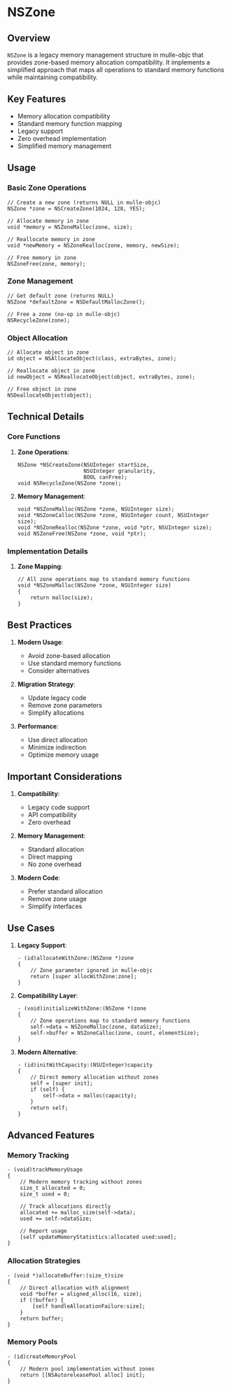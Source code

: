 # NSZone

## Overview

`NSZone` is a legacy memory management structure in mulle-objc that provides zone-based memory allocation compatibility. It implements a simplified approach that maps all operations to standard memory functions while maintaining compatibility.

## Key Features

- Memory allocation compatibility
- Standard memory function mapping
- Legacy support
- Zero overhead implementation
- Simplified memory management

## Usage

### Basic Zone Operations

```objc
// Create a new zone (returns NULL in mulle-objc)
NSZone *zone = NSCreateZone(1024, 128, YES);

// Allocate memory in zone
void *memory = NSZoneMalloc(zone, size);

// Reallocate memory in zone
void *newMemory = NSZoneRealloc(zone, memory, newSize);

// Free memory in zone
NSZoneFree(zone, memory);
```

### Zone Management

```objc
// Get default zone (returns NULL)
NSZone *defaultZone = NSDefaultMallocZone();

// Free a zone (no-op in mulle-objc)
NSRecycleZone(zone);
```

### Object Allocation

```objc
// Allocate object in zone
id object = NSAllocateObject(class, extraBytes, zone);

// Reallocate object in zone
id newObject = NSReallocateObject(object, extraBytes, zone);

// Free object in zone
NSDeallocateObject(object);
```

## Technical Details

### Core Functions

1. **Zone Operations**:
   ```objc
   NSZone *NSCreateZone(NSUInteger startSize,
                        NSUInteger granularity,
                        BOOL canFree);
   void NSRecycleZone(NSZone *zone);
   ```

2. **Memory Management**:
   ```objc
   void *NSZoneMalloc(NSZone *zone, NSUInteger size);
   void *NSZoneCalloc(NSZone *zone, NSUInteger count, NSUInteger size);
   void *NSZoneRealloc(NSZone *zone, void *ptr, NSUInteger size);
   void NSZoneFree(NSZone *zone, void *ptr);
   ```

### Implementation Details

1. **Zone Mapping**:
   ```objc
   // All zone operations map to standard memory functions
   void *NSZoneMalloc(NSZone *zone, NSUInteger size)
   {
       return malloc(size);
   }
   ```

## Best Practices

1. **Modern Usage**:
   - Avoid zone-based allocation
   - Use standard memory functions
   - Consider alternatives

2. **Migration Strategy**:
   - Update legacy code
   - Remove zone parameters
   - Simplify allocations

3. **Performance**:
   - Use direct allocation
   - Minimize indirection
   - Optimize memory usage

## Important Considerations

1. **Compatibility**:
   - Legacy code support
   - API compatibility
   - Zero overhead

2. **Memory Management**:
   - Standard allocation
   - Direct mapping
   - No zone overhead

3. **Modern Code**:
   - Prefer standard allocation
   - Remove zone usage
   - Simplify interfaces

## Use Cases

1. **Legacy Support**:
   ```objc
   - (id)allocateWithZone:(NSZone *)zone
   {
       // Zone parameter ignored in mulle-objc
       return [super allocWithZone:zone];
   }
   ```

2. **Compatibility Layer**:
   ```objc
   - (void)initializeWithZone:(NSZone *)zone
   {
       // Zone operations map to standard memory functions
       self->data = NSZoneMalloc(zone, dataSize);
       self->buffer = NSZoneCalloc(zone, count, elementSize);
   }
   ```

3. **Modern Alternative**:
   ```objc
   - (id)initWithCapacity:(NSUInteger)capacity
   {
       // Direct memory allocation without zones
       self = [super init];
       if (self) {
           self->data = malloc(capacity);
       }
       return self;
   }
   ```

## Advanced Features

### Memory Tracking

```objc
- (void)trackMemoryUsage
{
    // Modern memory tracking without zones
    size_t allocated = 0;
    size_t used = 0;
    
    // Track allocations directly
    allocated += malloc_size(self->data);
    used += self->dataSize;
    
    // Report usage
    [self updateMemoryStatistics:allocated used:used];
}
```

### Allocation Strategies

```objc
- (void *)allocateBuffer:(size_t)size
{
    // Direct allocation with alignment
    void *buffer = aligned_alloc(16, size);
    if (!buffer) {
        [self handleAllocationFailure:size];
    }
    return buffer;
}
```

### Memory Pools

```objc
- (id)createMemoryPool
{
    // Modern pool implementation without zones
    return [[NSAutoreleasePool alloc] init];
}
```
